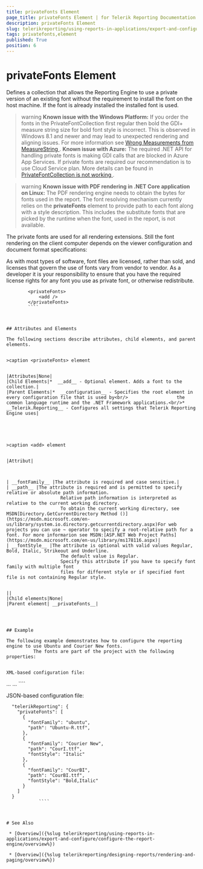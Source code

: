 ```yaml
---
title: privateFonts Element
page_title: privateFonts Element | for Telerik Reporting Documentation
description: privateFonts Element
slug: telerikreporting/using-reports-in-applications/export-and-configure/configure-the-report-engine/privatefonts-element
tags: privatefonts,element
published: True
position: 6
---
```


# privateFonts Element



Defines a collection that allows the Reporting Engine to use a private version
        of an existing font without the requirement to install the font on the host machine.
        If the font is already installed the installed font is used.
      

>warning  __Known issue with the Windows Platform:__ If you order the fonts in the PrivateFontCollection first regular then bold          the GDI+ measure string size for bold font style is incorrect.           This is observed in Windows 8.1 and newer and may lead to unexpected rendering and aligning issues.          For more information see          [              Wrong Measurements from MeasureString            ](              https://github.com/Microsoft/DirectXTK/issues/34            ).         __Known issue with Azure:__ The required .NET API for handling private fonts is making GDI calls that are blocked in Azure App Services.          If private fonts are required our recommendation is to use Cloud Service plan. More details can be found in           [              PrivateFontCollection is not working            ](              https://feedback.azure.com/forums/34192--general-feedback/suggestions/31381390-privatefontcollection-is-not-working            ).        


>warning  __Known issue with PDF rendering in .NET Core application on Linux:__ The PDF rendering engine needs to obtain the bytes for fonts used in the report. The font resolving mechanism currently relies on the  __privateFonts__           element to provide path to each font along with a style description. This includes the substitute fonts that are picked by the runtime when the font,           used in the report, is not available.        


The private fonts are used for all rendering extensions. Still the font rendering on the client
        computer depends on the viewer configuration and document format specifications:
      

As with most types of software, font files are licensed, rather than sold,
        and licenses that govern the use of fonts vary from vendor to vendor.
        As a developer it is your responsibility to ensure that you have the required license rights
        for any font you use as private font, or otherwise redistribute.
      

````
    	<privateFonts>
        	<add />
		</privateFonts>
		````



## Attributes and Elements

The following sections describe attributes, child elements, and parent elements.


>caption <privateFonts> element


|Attributes|None|
|Child Elements|*  __add__ - Optional element. Adds a font to the collection.|
|Parent Elements|*  __configuration__ - Specifies the root element in every configuration file that is used by<br/>                  the common language runtime and the .NET Framework applications.<br/>*  __Telerik.Reporting__ - Configures all settings that Telerik Reporting Engine uses|





>caption <add> element


|Attribut|



| __fontFamily__ |The attribute is required and case sensitive.|
| __path__ |The attribute is required and is permitted to specify relative or absolute path information.
                    Relative path information is interpreted as relative to the current working directory.
                    To obtain the current working directory, see MSDN[Directory.GetCurrentDirectory Method ()](https://msdn.microsoft.com/en-us/library/system.io.directory.getcurrentdirectory.aspx)For web projects you can use ~ operator to specify a root-relative path for a font. For more informarion see MSDN:[ASP.NET Web Project Paths](https://msdn.microsoft.com/en-us/library/ms178116.aspx)|
| __fontStyle__ |The attribute is optional with valid values Regular, Bold, Italic, Strikeout and Underline.
                    The default value is Regular.
                    Specify this attribute if you have to specify font family with multiple font
                    files for different style or if specified font file is not containing Regular style.


||
|Child elements|None|
|Parent element| __privateFonts__|




## Example

The following example demonstrates how to configure the reporting engine to use Ubuntu and Courier New fonts.
          The fonts are part of the project with the following properties:
        

XML-based configuration file:

````
<?xml version="1.0"?>
<configuration>
   ...
	<Telerik.Reporting>
		<privateFonts>
    	<add fontFamily="Courier New" path="CourBI.ttf" fontStyle="Bold, Italic" />
			<add fontFamily="ubuntu" path="Ubuntu-R.ttf" />
			<add fontFamily="Courier New" path="CourI.ttf" fontStyle="Italic" />
    	</privateFonts>
 	</Telerik.Reporting>
   ...
</configuration>
  			````



JSON-based configuration file:

````
  "telerikReporting": {
    "privateFonts": [
      {
        "fontFamily": "ubuntu",
        "path": "Ubuntu-R.ttf",
      },
      {
        "fontFamily": "Courier New",
        "path": "CourI.ttf",
        "fontStyle": "Italic"
      },
      {
        "fontFamily": "CourBI",
        "path": "CourBI.ttf",
        "fontStyle": "Bold,Italic"
      }
    ]
  }
  			````



# See Also

 * [Overview]({%slug telerikreporting/using-reports-in-applications/export-and-configure/configure-the-report-engine/overview%})

 * [Overview]({%slug telerikreporting/designing-reports/rendering-and-paging/overview%})
